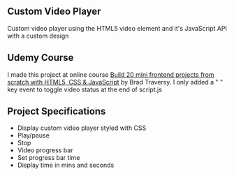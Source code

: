 ## Custom Video Player

Custom video player using the HTML5 video element and it's JavaScript API with a custom design

## Udemy Course

I made this project at online course [Build 20 mini frontend projects from scratch with HTML5, CSS & JavaScript](https://www.udemy.com/course/web-projects-with-vanilla-javascript/) by Brad Traversy.
I only added a " " key event to toggle video status at the end of script.js

## Project Specifications

- Display custom video player styled with CSS
- Play/pause
- Stop
- Video progress bar
- Set progress bar time
- Display time in mins and seconds
